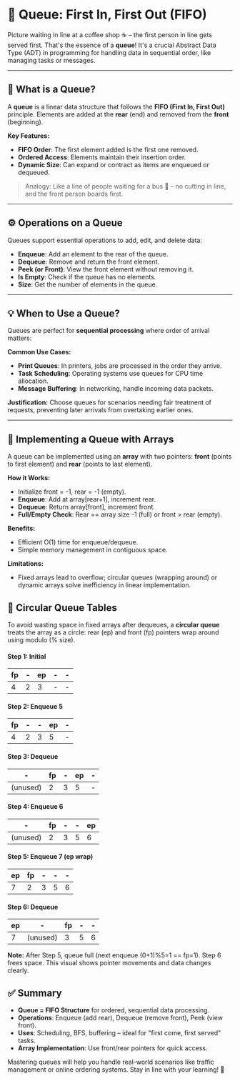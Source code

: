 # 🔄 Queue: First In, First Out (FIFO)

Picture waiting in line at a coffee shop ☕ – the first person in line gets served first. That's the essence of a **queue**! It's a crucial Abstract Data Type (ADT) in programming for handling data in sequential order, like managing tasks or messages.

---

## 🧠 What is a Queue?

A **queue** is a linear data structure that follows the **FIFO (First In, First Out)** principle. Elements are added at the **rear** (end) and removed from the **front** (beginning).

**Key Features:**

- **FIFO Order**: The first element added is the first one removed.
- **Ordered Access**: Elements maintain their insertion order.
- **Dynamic Size**: Can expand or contract as items are enqueued or dequeued.

> Analogy: Like a line of people waiting for a bus 🚌 – no cutting in line, and the front person boards first.

---

## ⚙️ Operations on a Queue

Queues support essential operations to add, edit, and delete data:

- **Enqueue**: Add an element to the rear of the queue.
- **Dequeue**: Remove and return the front element.
- **Peek (or Front)**: View the front element without removing it.
- **Is Empty**: Check if the queue has no elements.
- **Size**: Get the number of elements in the queue.

---

## 💡 When to Use a Queue?

Queues are perfect for **sequential processing** where order of arrival matters:

**Common Use Cases:**

- **Print Queues**: In printers, jobs are processed in the order they arrive.
- **Task Scheduling**: Operating systems use queues for CPU time allocation.
- **Message Buffering**: In networking, handle incoming data packets.

**Justification:** Choose queues for scenarios needing fair treatment of requests, preventing later arrivals from overtaking earlier ones.

---

## 🔧 Implementing a Queue with Arrays

A queue can be implemented using an **array** with two pointers: **front** (points to first element) and **rear** (points to last element).

**How it Works:**

- Initialize front = -1, rear = -1 (empty).
- **Enqueue**: Add at array[rear+1], increment rear.
- **Dequeue**: Return array[front], increment front.
- **Full/Empty Check**: Rear == array size -1 (full) or front > rear (empty).

**Benefits:**

- Efficient O(1) time for enqueue/dequeue.
- Simple memory management in contiguous space.

**Limitations:**

- Fixed arrays lead to overflow; circular queues (wrapping around) or dynamic arrays solve inefficiency in linear implementation.
## 🔄 Circular Queue Tables

To avoid wasting space in fixed arrays after dequeues, a **circular queue** treats the array as a circle: rear (ep) and front (fp) pointers wrap around using modulo (% size).

#### Step 1: Initial
| fp | - | ep | - | - |
| --- | --- | --- | --- | --- |
| 4 | 2 | 3 | - | - |

#### Step 2: Enqueue 5
| fp | - | - | ep | - |
| --- | --- | --- | --- | --- |
| 4 | 2 | 3 | 5 | - |

#### Step 3: Dequeue
| - | fp | - | ep | - |
| --- | --- | --- | --- | --- |
| (unused) | 2 | 3 | 5 | - |

#### Step 4: Enqueue 6
| - | fp | - | - | ep |
| --- | --- | --- | --- | --- |
| (unused) | 2 | 3 | 5 | 6 |

#### Step 5: Enqueue 7 (ep wrap)
| ep | fp | - | - | - |
| --- | --- | --- | --- | --- |
| 7 | 2 | 3 | 5 | 6 |

#### Step 6: Dequeue
| ep | - | fp | - | - |
| --- | --- | --- | --- | --- |
| 7 | (unused) | 3 | 5 | 6 |

**Note:** After Step 5, queue full (next enqueue (0+1)%5=1 == fp=1). Step 6 frees space. This visual shows pointer movements and data changes clearly.
## ✅ Summary

- **Queue = FIFO Structure** for ordered, sequential data processing.
- **Operations**: Enqueue (add rear), Dequeue (remove front), Peek (view front).
- **Uses**: Scheduling, BFS, buffering – ideal for "first come, first served" tasks.
- **Array Implementation**: Use front/rear pointers for quick access.

Mastering queues will help you handle real-world scenarios like traffic management or online ordering systems. Stay in line with your learning! 🚀